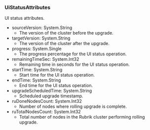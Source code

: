 ### UiStatusAttributes
UI status attributes.

- sourceVersion: System.String
  - The version of the cluster before the upgrade.
- targetVersion: System.String
  - The version of the cluster after the upgrade.
- progress: System.Single
  - The progress percentage for the UI status operation.
- remainingTimeSec: System.Int32
  - Remaining time in seconds for the UI status operation.
- startTime: System.String
  - Start time for the UI status operation.
- endTime: System.String
  - End time for the UI status operation.
- upgradeScheduledTime: System.String
  - Scheduled upgrade timestamp.
- ruDoneNodesCount: System.Int32
  - Number of nodes where rolling upgrade is complete.
- ruTotalNodesCount: System.Int32
  - Total number of nodes in the Rubrik cluster performing rolling upgrade.
